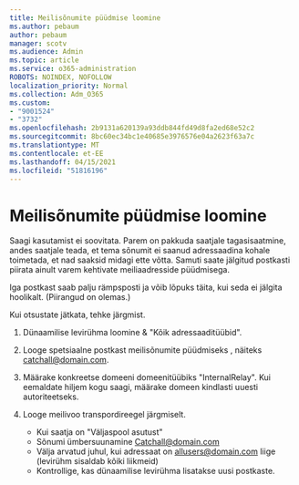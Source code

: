 ```yaml
---
title: Meilisõnumite püüdmise loomine
ms.author: pebaum
author: pebaum
manager: scotv
ms.audience: Admin
ms.topic: article
ms.service: o365-administration
ROBOTS: NOINDEX, NOFOLLOW
localization_priority: Normal
ms.collection: Adm_O365
ms.custom:
- "9001524"
- "3732"
ms.openlocfilehash: 2b9131a620139a93ddb844fd49d8fa2ed68e52c2
ms.sourcegitcommit: 8bc60ec34bc1e40685e3976576e04a2623f63a7c
ms.translationtype: MT
ms.contentlocale: et-EE
ms.lasthandoff: 04/15/2021
ms.locfileid: "51816196"
---
```

# <a name="create-an-email-catch-all"></a>Meilisõnumite püüdmise loomine

Saagi kasutamist ei soovitata. Parem on pakkuda saatjale tagasisaatmine, andes saatjale teada, et tema sõnumit ei saanud adressaadina kohale toimetada, et nad saaksid midagi ette võtta. Samuti saate jälgitud postkasti piirata ainult varem kehtivate meiliaadresside püüdmisega. 

Iga postkast saab palju rämpsposti ja võib lõpuks täita, kui seda ei jälgita hoolikalt. (Piirangud on olemas.) 

Kui otsustate jätkata, tehke järgmist.

1. Dünaamilise levirühma loomine & "Kõik adressaaditüübid".

2. Looge spetsiaalne postkast meilisõnumite püüdmiseks , näiteks catchall@domain.com.

3. Määrake konkreetse domeeni domeenitüübiks "InternalRelay". Kui eemaldate hiljem kogu saagi, määrake domeen kindlasti uuesti autoriteetseks.

4. Looge meilivoo transpordireegel järgmiselt.

    - Kui saatja on "Väljaspool asutust"
    - Sõnumi ümbersuunamine Catchall@domain.com
    - Välja arvatud juhul, kui adressaat on allusers@domain.com liige (levirühm sisaldab kõiki liikmeid)
    - Kontrollige, kas dünaamilise levirühma lisatakse uusi postkaste.
